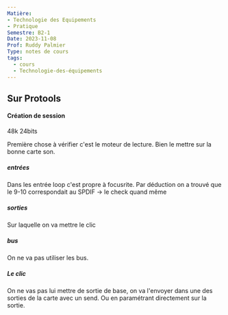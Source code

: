 ```yaml
---
Matière: 
- Technologie des Equipements
- Pratique
Semestre: B2-1
Date: 2023-11-08
Prof: Ruddy Palmier
Type: notes de cours
tags:
  - cours
  - Technologie-des-équipements
---
```

## Sur Protools
#### Création de session
48k 24bits 

Première chose à vérifier c'est le moteur de lecture. 
Bien le mettre sur la bonne carte son.
##### entrées
Dans les entrée loop c'est propre à focusrite. 
Par déduction on a trouvé que le 9-10 correspondait au SPDIF → le check quand même
##### sorties 
Sur laquelle on va mettre le clic
##### bus 
On ne va pas utiliser les bus. 
##### Le clic 
On ne vas pas lui mettre de sortie de base, on va l'envoyer dans une des sorties de la carte avec un send.  Ou en paramétrant directement sur la sortie.
